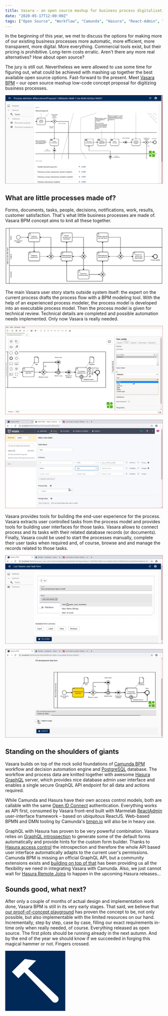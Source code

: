 ```yaml
---
title: Vasara – an open source mashup for business process digitalization
date: "2020-05-17T12:00:00Z"
tags: ["Open Source", "Workflow", "Camunda", "Hasura", "React-Admin", "Postgres", "GraphQL"]
---
```


In the beginning of this year, we met to discuss the options for making more of our existing business processes more automatic, more efficient, more transparent, more digital. More everything. Commercial tools exist, but their pricing is prohibitive. Long-term costs erratic. Aren't there any more real alternatives? How about open source?

The jury is still out. Nevertheless we were allowed to use some time for figuring out, what could be achieved with mashing up together the best available open source options. Fast-forward to the present. Meet [Vasara BPM](https://gitlab.com/vasara-bpm/) – our open source mashup low-code concept proposal for digitizing business processes.

![](vasara-screenshot.png)


What are little processes made of?
----------------------------------

Forms, documents, tasks, people, decisions, notifications, work, results, customer satisfaction. That's what little business processes are made of. Vasara BPM concept aims to knit all these together.

![](vasara-flow.png)

The main Vasara user story starts outside system itself: the expert on the current process drafts the process flow with a BPM modeling tool. With the help of an experienced process modeler, the process model is developed into an executable process model. Then the process model is given for technical review. Technical details are completed and possible automation needs implemented. Only now Vasara is really needed.

![](camunda-modeler.png)

![](hasura-admin.png)

Vasara provides tools for building the end-user experience for the process. Vasara extracts user controlled tasks from the process model and provides tools for building user interfaces for those tasks. Vasara allows to connect process and its tasks with their related database records (or documents). Finally, Vasara could be used to start the processes manually, complete their user tasks when required and, of course, browse and and manage the records related to those tasks.

![](vasara-form-builder.png)

![](vasara-task-list.png)


Standing on the shoulders of giants
-----------------------------------

Vasara builds on top of the rock solid foundations of [Camunda BPM](https://camunda.com/) workflow and decision automation engine and [PostgreSQL](https://www.postgresql.org/) database. The workflow and process data are knitted together with awesome [Hasura GraphQL](https://hasura.io/) server, which provides nice database admin user interface and enables a single secure GraphQL API endpoint for all data and actions required.

While Camunda and Hasura have their own access control models, both are callable with the same [Open ID Connect](https://openid.net/connect/) authentication. Everything works as API first, consumed by Vasara front-end built with Marmelab [ReactAdmin](https://marmelab.com/react-admin/) user-interface framework – based on ubiquitous ReactJS. Web-based BPMN and DMN tooling by Camunda's [bmpn.io](https://bpmn.io/) will also be in heavy use.

GraphQL with Hasura has proven to be very powerful combination. Vasara relies on [GraphQL introspection](https://graphql.org/learn/introspection/) to generate some of the default forms automatically and provide hints for the custom form builder. Thanks to [Hasura access control](https://hasura.io/docs/1.0/graphql/manual/auth/authorization/basics.html) the introspection and therefore the whole API based user interface automatically adapts to the current user's permissions. Camunda BPM is missing an official GraphQL API, but a community extensions exists and [building on top of that](https://gitlab.com/vasara-bpm/camunda-bpm-graphql/) has been providing us all the flexibility we need in integrating Vasara with Camunda. Also, we just cannot wait for [Hasura Remote Joins](https://hasura.io/blog/remote-joins-a-graphql-api-to-join-database-and-other-data-sources/) to happen in the upcoming Hasura releases...


Sounds good, what next?
-----------------------

After only a couple of months of actual design and implementation work done, Vasara BPM is still in its very early stages. That said, we believe that [our proof-of-concept playground](https://gitlab.com/vasara-bpm/vasara) has proven the concept to be, not only possible, but also implementable with the limited resources on our hand. Incrementally, step by step, case by case, filling our exact requirements in-time only when really needed, of course. Everything released as open source. The first pilots should be running already in the next autumn. And by the end of the year we should know if we succeeded in forging this magical hammer or not. Fingers crossed.

![](logo192.png)

